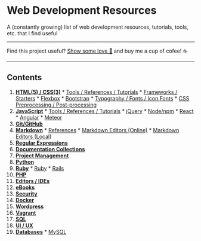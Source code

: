 # Web Development Resources

A (constantly growing) list of web development resources, tutorials, tools, etc. that I find useful

---

Find this project useful? [Show some love :revolving_hearts:](https://www.creatorlove.com/mikesprague/web-development-resources) and buy me a cup of cofee! :coffee:

---

## Contents

  1. **[HTML(5) / CSS(3)](html-css.md#html5--css3)**
    * [Tools / References / Tutorials](html-css.md#tools--references--tutorials)
    * [Frameworks / Starters](html-css.md#frameworks--starters)
    * [Flexbox](html-css.md#flexbox)
    * [Bootstrap](html-css.md#bootstrap)
    * [Typography / Fonts / Icon Fonts](html-css.mdTypography#typography--fonts--icon-fonts)
    * [CSS Preprocessing / Post-processing](html-css.md#css-preprocessing--post-processing)
  2. **[JavaScript](javascript.md#javascript)**
    * [Tools / References / Tutorials](javascript.md#tools--references--tutorials)
    * [jQuery](javascript.md#jquery)
    * [Node/npm](javascript.md#nodenpm)
    * [React](javascript.md#react)
    * [Angular](javascript.md#angular)
    * [Meteor](javascript.md#meteor)
  3. **[Git/GitHub](git-github.md#git)**
  4. **[Markdown](markdown.md#markdown)**
    * [References](markdown.md#references)
    * [Markdown Editors (Online)](markdown.md#markdown-editors-online)
    * [Markdown Editors (Local)](markdown.md#markdown-editors-local)
  5. **[Regular Expressions](regex.md#regular-expressions)**
  6. **[Documentation Collections](documentation.md#documentation-collections)**
  7. **[Project Management](project-management.md#project-management)**
  8. **[Python](python.md#python)**
  9. **[Ruby](ruby.md#ruby)**
    * [Ruby](ruby.md#ruby)
    * [Rails](ruby.md#rails)
  10. **[PHP](php.md#php)**
  11. **[Editors / IDEs](editors-ides.md#editors--ides)**
  12. **[eBooks](ebooks.md#ebooks)**
  13. **[Security](security.md#security)**
  14. **[Docker](docker.md#docker)**
  15. **[Wordpress](wordpress.md#wordpress)**
  16. **[Vagrant](vagrant.md#vagrant)**
  17. **[SQL](sql.md#sql)**
  18. **[UI / UX](ui-ux.md#ui--ux)**
  19. **[Databases](databases.md#databases)**
    * [MySQL](databases.md#mysql)
